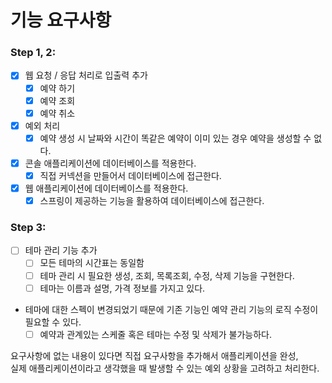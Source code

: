 # 기능 요구사항
### Step 1, 2:
- [x] 웹 요청 / 응답 처리로 입출력 추가
    - [x] 예약 하기
    - [x] 예약 조회
    - [x] 예약 취소
- [x] 예외 처리
    - [x] 예약 생성 시 날짜와 시간이 똑같은 예약이 이미 있는 경우 예약을 생성할 수 없다.
- [x] 콘솔 애플리케이션에 데이터베이스를 적용한다.
    - [x] 직접 커넥션을 만들어서 데이터베이스에 접근한다.
- [x] 웹 애플리케이션에 데이터베이스를 적용한다.
    - [x] 스프링이 제공하는 기능을 활용하여 데이터베이스에 접근한다.

### Step 3:
 - [ ] 테마 관리 기능 추가 
   - [ ] 모든 테마의 시간표는 동일함 
   - [ ] 테마 관리 시 필요한 생성, 조회, 목록조회, 수정, 삭제 기능을 구현한다. 
   - [ ] 테마는 이름과 설명, 가격 정보를 가지고 있다. 
 - 테마에 대한 스펙이 변경되었기 때문에 기존 기능인 예약 관리 기능의 로직 수정이 필요할 수 있다. 
   - [ ] 예약과 관계있는 스케줄 혹은 테마는 수정 및 삭제가 불가능하다.

요구사항에 없는 내용이 있다면 직접 요구사항을 추가해서 애플리케이션을 완성,  
실제 애플리케이션이라고 생각했을 때 발생할 수 있는 예외 상황을 고려하고 처리한다.